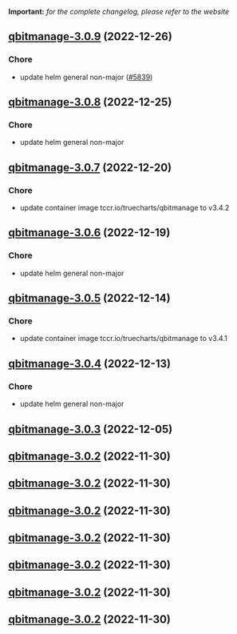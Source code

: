 **Important:**
*for the complete changelog, please refer to the website*




## [qbitmanage-3.0.9](https://github.com/truecharts/charts/compare/qbitmanage-3.0.8...qbitmanage-3.0.9) (2022-12-26)

### Chore

- update helm general non-major ([#5839](https://github.com/truecharts/charts/issues/5839))
  
  


## [qbitmanage-3.0.8](https://github.com/truecharts/charts/compare/qbitmanage-3.0.7...qbitmanage-3.0.8) (2022-12-25)

### Chore

- update helm general non-major
  
  


## [qbitmanage-3.0.7](https://github.com/truecharts/charts/compare/qbitmanage-3.0.6...qbitmanage-3.0.7) (2022-12-20)

### Chore

- update container image tccr.io/truecharts/qbitmanage to v3.4.2
  
  


## [qbitmanage-3.0.6](https://github.com/truecharts/charts/compare/qbitmanage-3.0.5...qbitmanage-3.0.6) (2022-12-19)

### Chore

- update helm general non-major
  
  


## [qbitmanage-3.0.5](https://github.com/truecharts/charts/compare/qbitmanage-3.0.4...qbitmanage-3.0.5) (2022-12-14)

### Chore

- update container image tccr.io/truecharts/qbitmanage to v3.4.1
  
  


## [qbitmanage-3.0.4](https://github.com/truecharts/charts/compare/qbitmanage-3.0.3...qbitmanage-3.0.4) (2022-12-13)

### Chore

- update helm general non-major
  
  


## [qbitmanage-3.0.3](https://github.com/truecharts/charts/compare/qbitmanage-3.0.2...qbitmanage-3.0.3) (2022-12-05)




## [qbitmanage-3.0.2](https://github.com/truecharts/charts/compare/qbitmanage-3.0.1...qbitmanage-3.0.2) (2022-11-30)




## [qbitmanage-3.0.2](https://github.com/truecharts/charts/compare/qbitmanage-3.0.1...qbitmanage-3.0.2) (2022-11-30)




## [qbitmanage-3.0.2](https://github.com/truecharts/charts/compare/qbitmanage-3.0.1...qbitmanage-3.0.2) (2022-11-30)




## [qbitmanage-3.0.2](https://github.com/truecharts/charts/compare/qbitmanage-3.0.1...qbitmanage-3.0.2) (2022-11-30)




## [qbitmanage-3.0.2](https://github.com/truecharts/charts/compare/qbitmanage-3.0.1...qbitmanage-3.0.2) (2022-11-30)




## [qbitmanage-3.0.2](https://github.com/truecharts/charts/compare/qbitmanage-3.0.1...qbitmanage-3.0.2) (2022-11-30)




## [qbitmanage-3.0.2](https://github.com/truecharts/charts/compare/qbitmanage-3.0.1...qbitmanage-3.0.2) (2022-11-30)



